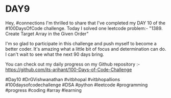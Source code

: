 # DAY9
Hey, #connections I'm thrilled to share that I've completed my DAY 10 of the #100DaysOfCode challenge. Today I solved one leetcode problem:- "1389. Create Target Array in the Given Order"

I'm so glad to participate in this challenge and push myself to become a better coder. It's amazing what a little bit of focus and determination can do. I can't wait to see what the next 90 days bring.

You can check out my daily progress on my Github repository :- https://github.com/its-arihant/100-Days-of-Code-Challenge

#Day10 #DrGVishwanathan #vitbhopal #vitbhopallions #100daysofcodechallenge #DSA #python #leetcode #programming #progress #coding #array #learning 